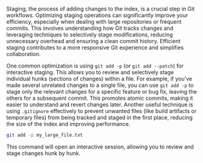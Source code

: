 Staging, the process of adding changes to the index, is a crucial step in Git workflows. Optimizing staging operations can significantly improve your efficiency, especially when dealing with large repositories or frequent commits. This involves understanding how Git tracks changes and leveraging techniques to selectively stage modifications, reducing unnecessary overhead and ensuring a clean commit history. Efficient staging contributes to a more responsive Git experience and simplifies collaboration.

One common optimization is using `git add -p` (or `git add --patch`) for interactive staging. This allows you to review and selectively stage individual hunks (sections of changes) within a file. For example, if you've made several unrelated changes to a single file, you can use `git add -p` to stage only the relevant changes for a specific feature or bug fix, leaving the others for a subsequent commit. This promotes atomic commits, making it easier to understand and revert changes later. Another useful technique is using `.gitignore` effectively to prevent unwanted files (like build artifacts or temporary files) from being tracked and staged in the first place, reducing the size of the index and improving performance.

```bash
git add -p my_large_file.txt
```

This command will open an interactive session, allowing you to review and stage changes hunk by hunk.